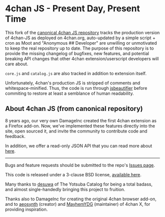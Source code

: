 4chan JS - Present Day, Present Time
====================================

This fork of the [canonical 4chan JS repository][0] tracks the production
version of 4chan-JS as deployed on 4chan.org, auto-updated by a simple script +
cron as Moot and "Anonymous ## Developer" are unwilling or unmotivated to keep
the real repository up to date. The purpose of this repository is to provide
the missing changelog of bugfixes, new features, and potential breaking API
changes that other 4chan extension/userscript developers will care about.

`core.js` and `catalog.js` are also tracked in addition to extension itself.

Unfortunately, 4chan's production JS is stripped of comments and
whitespace-minified. Thus, the code is run through [jsbeautifier][1] before
commiting to restore at least a semblance of human readability.

[0]: https://github.com/4chan/4chan-JS
[1]: https://github.com/einars/js-beautify

## About 4chan JS (from canonical repository) ##

8 years ago, our very own DamageInc created the first 4chan extension as a Firefox add-on. Now, we've implemented these features directly into the site, open sourced it, and invite the community to contribute code and feedback.

In addition, we offer a read-only JSON API that you can read more about [here](https://github.com/4chan/4chan-API).

<hr>

Bugs and feature requests should be submitted to the repo's [Issues page](https://github.com/4chan/4chan-JS/issues).

This code is released under a 3-clause BSD license, [available here](https://raw.github.com/4chan/4chan-JS/master/LICENSE).

Many thanks to [desuwa](https://github.com/desuwa) of The Yotsuba Catalog for being a total badass, and almost single-handedly bringing this project to fruition.

Thanks also to DamageInc for creating the original 4chan browser add-on, and to [aeosynth](https://github.com/aeosynth) (creator) and [MayhemYDG](https://github.com/MayhemYDG) (maintainer) of 4chan X, for providing inspiration.
